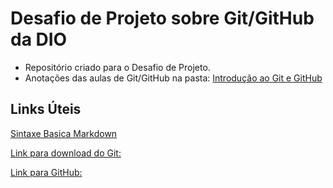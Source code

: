 #  Desafio de Projeto sobre Git/GitHub da DIO

 - Repositório criado para o Desafio de Projeto.
 - Anotações das aulas de Git/GitHub na pasta: [Introdução ao Git e GitHub](https://github.com/LayzaDev/dio-desafio-github-primeiro-reposit-rio/blob/main/introdu%C3%A7%C3%A3o%20ao%20Git%20e%20GitHub/Anota%C3%A7%C3%B5es.txt)

## Links Úteis

[Sintaxe Basica Markdown](https://www.markdownguide.org/basic-syntax/) 

[Link para download do Git:](https://git-scm.com/downloads)

[Link para GitHub:](https://github.com/)
